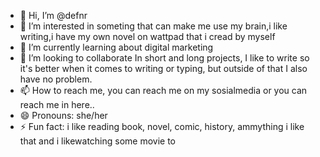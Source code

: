 - 👋 Hi, I’m @defnr
- 👀 I’m interested in someting that can make me use my brain,i like writing,i have my own novel on wattpad that i cread by myself
- 🌱 I’m currently learning about digital marketing
- 💞️ I’m looking to collaborate In short and long projects, I like to write so it's better when it comes to writing or typing, but outside of that I also have no problem.
- 📫 How to reach me, you can reach me on my sosialmedia or you can reach me in here..
- 😄 Pronouns: she/her
- ⚡ Fun fact: i like reading book, novel, comic, history, ammything i like that and i likewatching some movie to

<!---
defnr/defnr is a ✨ special ✨ repository because its `README.md` (this file) appears on your GitHub profile.
You can click the Preview link to take a look at your changes.
--->
